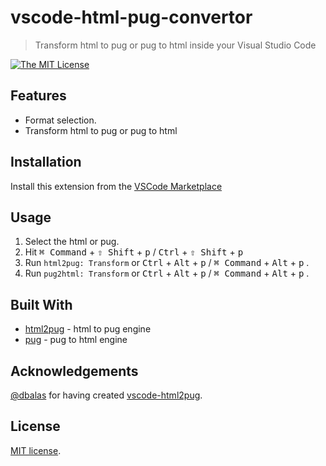 # vscode-html-pug-convertor

> Transform html to pug or pug to html inside your Visual Studio Code

[![The MIT License](https://img.shields.io/badge/license-MIT-orange.svg?style=flat-square)](http://opensource.org/licenses/MIT)


## Features

* Format selection.
* Transform html to pug or pug to html

## Installation

Install this extension from the [VSCode
Marketplace](https://marketplace.visualstudio.com/items?itemName=waynehong.vscode-html-pug-convertor)

## Usage

1. Select the html or pug.
2. Hit <kbd>⌘ Command</kbd> + <kbd>⇧ Shift</kbd> + <kbd>p</kbd> / <kbd>Ctrl</kbd> + <kbd>⇧ Shift</kbd> + <kbd>p</kbd>
3. Run `html2pug: Transform` or <kbd>Ctrl</kbd> + <kbd>Alt</kbd> + <kbd>p</kbd> / <kbd>⌘ Command</kbd> + <kbd>Alt</kbd> + <kbd>p</kbd> .
4. Run `pug2html: Transform` or <kbd>Ctrl</kbd> + <kbd>Alt</kbd> + <kbd>p</kbd> / <kbd>⌘ Command</kbd> + <kbd>Alt</kbd> + <kbd>p</kbd> .


## Built With
* [html2pug](https://github.com/izolate/html2pug) - html to pug engine
* [pug](https://www.npmjs.com/package/pug) - pug to html engine


## Acknowledgements

[@dbalas](https://github.com/dbalas) for having created [vscode-html2pug](https://github.com/dbalas/vscode-html2pug).

## License

[MIT license](LICENSE.md).

